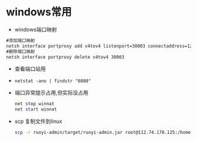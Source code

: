 # windows常用
- windows端口映射

```cmd
#添加端口映射
netsh interface portproxy add v4tov4 listenport=30003 connectaddress=127.0.0.1 connectport=1433
#删除端口映射
netsh interface portproxy delete v4tov4 30003
```

- 查看端口站用

- ```
  netstat -ano | findstr "8080"
  ```

- 端口异常提示占用,但实际没占用

  ``` powershell
  net stop winnat
  net start winnat
  ```

  

- scp 复制文件到linux

  ``` bash
  scp -r ruoyi-admin/target/ruoyi-admin.jar root@112.74.170.125:/home/project/auto-amazon/auto-amazon.jar
  ```

  

